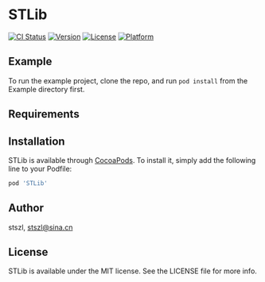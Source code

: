 # STLib

[![CI Status](https://img.shields.io/travis/stszl/STLib.svg?style=flat)](https://travis-ci.org/stszl/STLib)
[![Version](https://img.shields.io/cocoapods/v/STLib.svg?style=flat)](https://cocoapods.org/pods/STLib)
[![License](https://img.shields.io/cocoapods/l/STLib.svg?style=flat)](https://cocoapods.org/pods/STLib)
[![Platform](https://img.shields.io/cocoapods/p/STLib.svg?style=flat)](https://cocoapods.org/pods/STLib)

## Example

To run the example project, clone the repo, and run `pod install` from the Example directory first.

## Requirements

## Installation

STLib is available through [CocoaPods](https://cocoapods.org). To install
it, simply add the following line to your Podfile:

```ruby
pod 'STLib'
```

## Author

stszl, stszl@sina.cn

## License

STLib is available under the MIT license. See the LICENSE file for more info.
